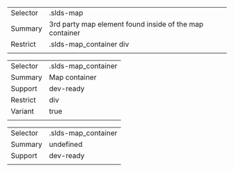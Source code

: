 
|  |  |
|-------|-------|
| Selector | .slds-map |
| Summary | 3rd party map element found inside of the map container |
| Restrict | .slds-map_container div |
|  |  |


|  |  |
|-------|-------|
| Selector | .slds-map_container |
| Summary | Map container |
| Support | dev-ready |
| Restrict | div |
| Variant | true |
|  |  |


|  |  |
|-------|-------|
| Selector | .slds-map_container |
| Summary | undefined |
| Support | dev-ready |
|  |  |

